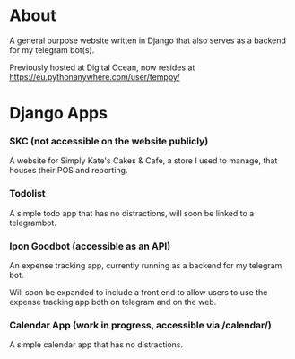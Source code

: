 # About
A general purpose website written in Django that also serves as a backend for my telegram bot(s).

Previously hosted at Digital Ocean, now resides at https://eu.pythonanywhere.com/user/temppy/

# Django Apps
### SKC (not accessible on the website publicly)
A website for Simply Kate's Cakes & Cafe, a store I used to manage, that houses their POS and reporting.

### Todolist
A simple todo app that has no distractions, will soon be linked to a telegrambot.

### Ipon Goodbot (accessible as an API)
An expense tracking app, currently running as a backend for my telegram bot.

Will soon be expanded to include a front end to allow users to use the expense tracking app both on telegram and on the web.

### Calendar App (work in progress, accessible via /calendar/)
A simple calendar app that has no distractions.
